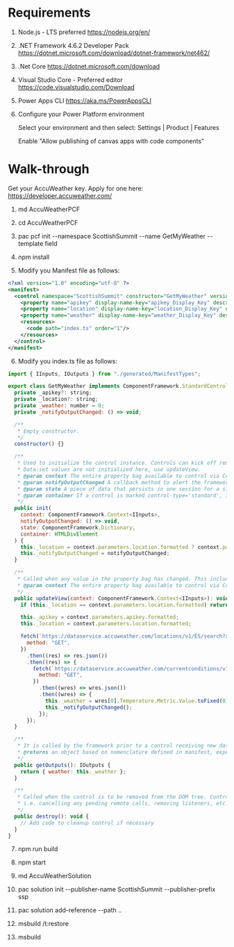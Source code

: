 # Requirements
1. Node.js - LTS preferred
https://nodejs.org/en/
2. .NET Framework 4.6.2 Developer Pack
https://dotnet.microsoft.com/download/dotnet-framework/net462/
3. .Net Core
https://dotnet.microsoft.com/download
4. Visual Studio Core - Preferred editor
https://code.visualstudio.com/Download
5. Power Apps CLI
https://aka.ms/PowerAppsCLI
6. Configure your Power Platform environment

    Select your environment and then select: Settings | Product | Features

    Enable "Allow publishing of canvas apps with code components"

# Walk-through

Get your AccuWeather key. Apply for one here:
https://developer.accuweather.com/


1. md AccuWeatherPCF

2. cd AccuWeatherPCF

3. pac pcf init --namespace ScottishSummit --name GetMyWeather --template field

4. npm install

5. Modify you Manifest file as follows:

```xml
<?xml version="1.0" encoding="utf-8" ?>
<manifest>
  <control namespace="ScottishSummit" constructor="GetMyWeather" version="0.0.1" display-name-key="GetMyWeather" description-key="GetMyWeather description" control-type="standard">
    <property name="apikey" display-name-key="apikey_Display_Key" description-key="apikey_Desc_Key" of-type="SingleLine.Text" usage="bound" required="true"/>
    <property name="location" display-name-key="location_Display_Key" description-key="location_Desc_Key" of-type="SingleLine.Text" usage="bound" required="true"/>
    <property name="weather" display-name-key="weather_Display_Key" description-key="weather_Desc_Key" of-type="Whole.None" usage="bound" required="true" />
    <resources>
      <code path="index.ts" order="1"/>
    </resources>
  </control>
</manifest>
```

6. Modify you index.ts file as follows:

```javascript
import { IInputs, IOutputs } from "./generated/ManifestTypes";

export class GetMyWeather implements ComponentFramework.StandardControl<IInputs, IOutputs> {
  private _apikey?: string;
  private _location?: string;
  private _weather: number = 0;
  private _notifyOutputChanged: () => void;

  /**
   * Empty constructor.
   */
  constructor() {}

  /**
   * Used to initialize the control instance. Controls can kick off remote server calls and other initialization actions here.
   * Data-set values are not initialized here, use updateView.
   * @param context The entire property bag available to control via Context Object; It contains values as set up by the customizer mapped to property names defined in the manifest, as well as utility functions.
   * @param notifyOutputChanged A callback method to alert the framework that the control has new outputs ready to be retrieved asynchronously.
   * @param state A piece of data that persists in one session for a single user. Can be set at any point in a controls life cycle by calling 'setControlState' in the Mode interface.
   * @param container If a control is marked control-type='standard', it will receive an empty div element within which it can render its content.
   */
  public init(
    context: ComponentFramework.Context<IInputs>,
    notifyOutputChanged: () => void,
    state: ComponentFramework.Dictionary,
    container: HTMLDivElement
  ) {
    this._location = context.parameters.location.formatted ? context.parameters.location.formatted : "";
    this._notifyOutputChanged = notifyOutputChanged;
  }

  /**
   * Called when any value in the property bag has changed. This includes field values, data-sets, global values such as container height and width, offline status, control metadata values such as label, visible, etc.
   * @param context The entire property bag available to control via Context Object; It contains values as set up by the customizer mapped to names defined in the manifest, as well as utility functions
   */
  public updateView(context: ComponentFramework.Context<IInputs>): void {
    if (this._location == context.parameters.location.formatted) return;

    this._apikey = context.parameters.apikey.formatted;
    this._location = context.parameters.location.formatted;

    fetch(`https://dataservice.accuweather.com/locations/v1/ES/search?apikey=${this._apikey}&q=${this._location}&language=es-es`, {
      method: "GET",
    })
      .then((res) => res.json())
      .then((res) => {
        fetch(`https://dataservice.accuweather.com/currentconditions/v1/${res[0].Key}?apikey=${this._apikey}&language=es-es`, {
          method: "GET",
        })
          .then((wres) => wres.json())
          .then((wres) => {
            this._weather = wres[0].Temperature.Metric.Value.toFixed(0);
            this._notifyOutputChanged();
          });
      });
  }

  /**
   * It is called by the framework prior to a control receiving new data.
   * @returns an object based on nomenclature defined in manifest, expecting object[s] for property marked as “bound” or “output”
   */
  public getOutputs(): IOutputs {
    return { weather: this._weather };
  }

  /**
   * Called when the control is to be removed from the DOM tree. Controls should use this call for cleanup.
   * i.e. cancelling any pending remote calls, removing listeners, etc.
   */
  public destroy(): void {
    // Add code to cleanup control if necessary
  }
}
```

7. npm run build

8. npm start

9. md AccuWeatherSolution

10. pac solution init --publisher-name ScottishSummit --publisher-prefix ssp

11. pac solution add-reference --path ..

12. msbuild /t:restore

13. msbuild